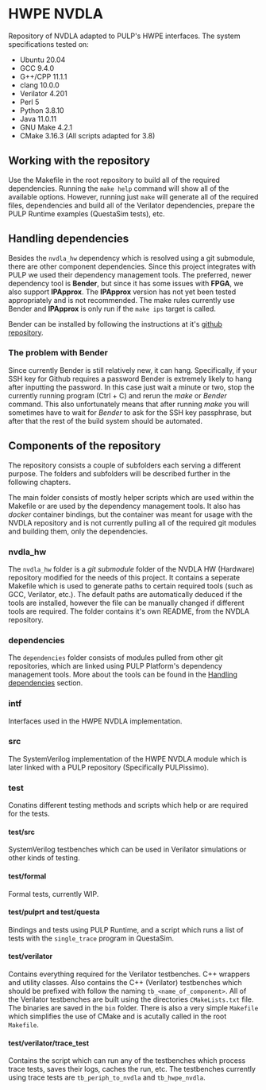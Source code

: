 # HWPE NVDLA
Repository of NVDLA adapted to PULP's HWPE interfaces.
The system specifications tested on:
- Ubuntu 20.04
- GCC 9.4.0
- G++/CPP 11.1.1
- clang 10.0.0
- Verilator 4.201
- Perl 5
- Python 3.8.10
- Java 11.0.11
- GNU Make 4.2.1
- CMake 3.16.3 (All scripts adapted for 3.8)

## Working with the repository
Use the Makefile in the root repository to build all of the required dependencies. Running the `make help` command will show all
of the available options. However, running just `make` will generate all of the required files, dependencies and build all of the 
Verilator dependencies, prepare the PULP Runtime examples (QuestaSim tests), etc. 

## Handling dependencies
Besides the `nvdla_hw` dependency which is resolved using a git submodule, there are other
component dependencies. Since this project integrates with PULP we used their dependency management tools. The preferred, newer dependency tool is **Bender**, but since it has some
issues with **FPGA**, we also support **IPApprox**. The **IPApprox** version has not yet been
tested appropriately and is not recommended. The make rules currently use Bender and **IPApprox** is only run if the `make ips` target is called.

Bender can be installed by following the instructions at it's [github repository](https://github.com/pulp-platform/bender#installation).

### The problem with Bender
Since currently Bender is still relatively new, it can hang. Specifically, if your SSH key for Github requires a password Bender is extremely likely to hang
after inputting the password. In this case just wait a minute or two, stop the currently running program (Ctrl + C) and rerun the *make* or *Bender*
command. This also unfortunately means that after running *make* you will sometimes have to wait for *Bender* to ask for the SSH key passphrase, but
after that the rest of the build system should be automated. 

## Components of the repository
The repository consists a couple of subfolders each serving a different purpose. The
folders and subfolders will be described further in the following chapters.

The main folder consists of mostly helper scripts which are used within the Makefile or are used by the dependency management tools. It also has *docker* container bindings, but the
container was meant for usage with the NVDLA repository and is not currently pulling all
of the required git modules and building them, only the dependencies.

### nvdla_hw
The `nvdla_hw` folder is a *git submodule* folder of the NVDLA HW (Hardware) repository modified for the needs of this project. It contains a seperate Makefile which is used
to generate paths to certain required tools (such as GCC, Verilator, etc.). The default
paths are automatically deduced if the tools are installed, however the file can be manually
changed if different tools are required. The folder contains it's own README, from the
NVDLA repository.

### dependencies
The `dependencies` folder consists of modules pulled from other git repositories, which are
linked using PULP Platform's dependency management tools. More about the tools can be found in the [Handling dependencies](#handling-dependencies) section.

### intf
Interfaces used in the HWPE NVDLA implementation.

### src
The SystemVerilog implementation of the HWPE NVDLA module which is later linked with a
PULP repository (Specifically PULPissimo).

### test
Conatins different testing methods and scripts which help or are required for the tests.

#### test/src
SystemVerilog testbenches which can be used in Verilator simulations or other kinds of
testing.

#### test/formal
Formal tests, currently WIP.

#### test/pulprt and test/questa
Bindings and tests using PULP Runtime, and a script which runs a list of tests with the `single_trace` program in QuestaSim. 

#### test/verilator
Contains everything required for the Verilator testbenches. C++ wrappers and utility classes.
Also contains the C++ (Verilator) testbenches which should be prefixed with follow the naming
`tb_<name_of_component>`. All of the Verilator testbenches are built using the directories `CMakeLists.txt` file. The binaries are saved in the `bin` folder. There is also a very simple
`Makefile` which simplifies the use of CMake and is acutally called in the root `Makefile`.

#### test/verilator/trace_test
Contains the script which can run any of the testbenches which process trace tests,
saves their logs, caches the run, etc. The testbenches currently using trace tests are
`tb_periph_to_nvdla` and `tb_hwpe_nvdla`.
